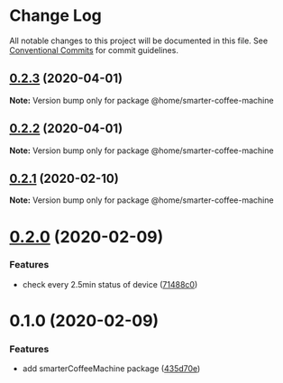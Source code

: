 # Change Log

All notable changes to this project will be documented in this file.
See [Conventional Commits](https://conventionalcommits.org) for commit guidelines.

## [0.2.3](https://github.com/mariusz-kabala/homeAutomation/compare/@home/smarter-coffee-machine@0.2.2...@home/smarter-coffee-machine@0.2.3) (2020-04-01)

**Note:** Version bump only for package @home/smarter-coffee-machine





## [0.2.2](https://github.com/mariusz-kabala/homeAutomation/compare/@home/smarter-coffee-machine@0.2.1...@home/smarter-coffee-machine@0.2.2) (2020-04-01)

**Note:** Version bump only for package @home/smarter-coffee-machine





## [0.2.1](https://github.com/mariusz-kabala/homeAutomation/compare/@home/smarter-coffee-machine@0.2.0...@home/smarter-coffee-machine@0.2.1) (2020-02-10)

**Note:** Version bump only for package @home/smarter-coffee-machine





# [0.2.0](https://github.com/mariusz-kabala/homeAutomation/compare/@home/smarter-coffee-machine@0.1.0...@home/smarter-coffee-machine@0.2.0) (2020-02-09)


### Features

* check every 2.5min status of device ([71488c0](https://github.com/mariusz-kabala/homeAutomation/commit/71488c07a2544263720bfb8e29abadb7e1a20b79))





# 0.1.0 (2020-02-09)


### Features

* add smarterCoffeeMachine package ([435d70e](https://github.com/mariusz-kabala/homeAutomation/commit/435d70e371f5757cb1050c48aef68180a6fb3213))

